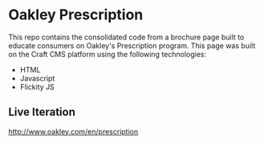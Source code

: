 # Oakley Prescription
This repo contains the consolidated code from a brochure page built to educate consumers on Oakley's Prescription program. This page was built on the Craft CMS platform using the following technologies:

* HTML
* Javascript
* Flickity JS

## Live Iteration
http://www.oakley.com/en/prescription
